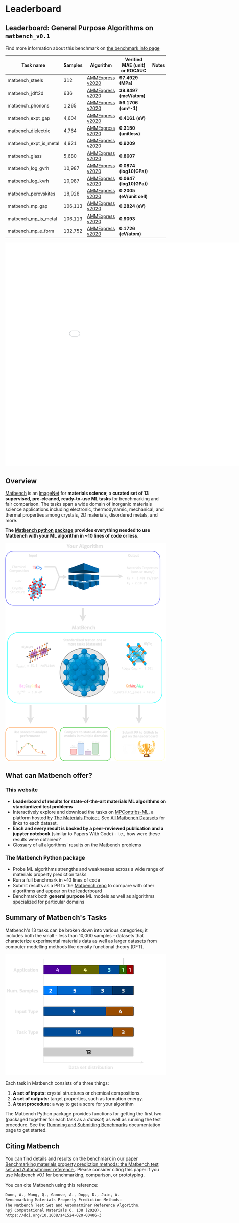 # Leaderboard

## Leaderboard: General Purpose Algorithms on `matbench_v0.1`

Find more information about this benchmark on [the benchmark info page](/Benchmark%20Info/matbench_v0.1)

| Task name | Samples | Algorithm | Verified MAE (unit) or ROCAUC | Notes |
|------------------|---------|-----------|----------------------|-------|
| matbench_steels | 312 | [AMMExpress v2020](/Full%20Benchmark%20Data/matbench_v0.1_automatminer_expressv2020) | **97.4929 (MPa)** |  |
| matbench_jdft2d | 636 | [AMMExpress v2020](/Full%20Benchmark%20Data/matbench_v0.1_automatminer_expressv2020) | **39.8497 (meV/atom)** |  |
| matbench_phonons | 1,265 | [AMMExpress v2020](/Full%20Benchmark%20Data/matbench_v0.1_automatminer_expressv2020) | **56.1706 (cm^-1)** |  |
| matbench_expt_gap | 4,604 | [AMMExpress v2020](/Full%20Benchmark%20Data/matbench_v0.1_automatminer_expressv2020) | **0.4161 (eV)** |  |
| matbench_dielectric | 4,764 | [AMMExpress v2020](/Full%20Benchmark%20Data/matbench_v0.1_automatminer_expressv2020) | **0.3150 (unitless)** |  |
| matbench_expt_is_metal | 4,921 | [AMMExpress v2020](/Full%20Benchmark%20Data/matbench_v0.1_automatminer_expressv2020) | **0.9209** |  |
| matbench_glass | 5,680 | [AMMExpress v2020](/Full%20Benchmark%20Data/matbench_v0.1_automatminer_expressv2020) | **0.8607** |  |
| matbench_log_gvrh | 10,987 | [AMMExpress v2020](/Full%20Benchmark%20Data/matbench_v0.1_automatminer_expressv2020) | **0.0874 (log10(GPa))** |  |
| matbench_log_kvrh | 10,987 | [AMMExpress v2020](/Full%20Benchmark%20Data/matbench_v0.1_automatminer_expressv2020) | **0.0647 (log10(GPa))** |  |
| matbench_perovskites | 18,928 | [AMMExpress v2020](/Full%20Benchmark%20Data/matbench_v0.1_automatminer_expressv2020) | **0.2005 (eV/unit cell)** |  |
| matbench_mp_gap | 106,113 | [AMMExpress v2020](/Full%20Benchmark%20Data/matbench_v0.1_automatminer_expressv2020) | **0.2824 (eV)** |  |
| matbench_mp_is_metal | 106,113 | [AMMExpress v2020](/Full%20Benchmark%20Data/matbench_v0.1_automatminer_expressv2020) | **0.9093** |  |
| matbench_mp_e_form | 132,752 | [AMMExpress v2020](/Full%20Benchmark%20Data/matbench_v0.1_automatminer_expressv2020) | **0.1726 (eV/atom)** |  |



<iframe src="static/scaled_errors.html" class="is-fullwidth" height="700px" width="1000px" frameBorder="0"> </iframe>

## Overview

[Matbench](https://doi.org/10.1038/s41524-020-00406-3) is an [ImageNet](http://www.image-net.org) for **materials science**; a
**curated set of 13 supervised, pre-cleaned, ready-to-use ML tasks** for benchmarking and fair comparison. The tasks span a wide domain of
inorganic materials science applications including electronic, thermodynamic, mechanical, and thermal properties among crystals, 2D materials,
disordered metals, and more.  

**The [Matbench python package](https://github.com/hackingmaterials/matbench) provides everything needed to use Matbench with your ML algorithm in ~10 lines of code or less.**

![infographic](static/infographic_matbench.png)


## What can Matbench offer?

### This website


- **Leaderboard of results for state-of-the-art materials ML algorithms on standardized test problems**
- Interactively explore and download the tasks on [MPContribs-ML](https://ml.materialsproject.org/browse), a platform hosted by [The Materials Project](https://materialsproject.org). See [All Matbench Datasets](#all-matbench-datasets) for links to each dataset.
- **Each and every result is backed by a peer-reviewed publication and a jupyter notebook** (similar to Papers With Code) - i.e., how were these results were obtained?
- Glossary of all algorithms' results on the Matbench problems


### The Matbench Python package

- Probe ML algorithms strengths and weaknesses across a wide range of materials property prediction tasks
- Run a full benchmark in ~10 lines of code
- Submit results as a PR to the [Matbench repo](https://github.com/hackingmaterials/matbench) to compare with other algorithms and appear on the leaderboard
- Benchmark both **general purpose** ML models as well as algorithms specialized for particular domains


## Summary of Matbench's Tasks

Matbench's 13 tasks can be broken down into various categories; it includes both the small - less than 10,000 samples - datasets that characterize
experimental materials data as well as larger datasets from computer modelling methods like density functional theory (DFT).


![breakdown](static/datasets_breakdown_inverted.png)


Each task in Matbench consists of a three things:

1. **A set of inputs:** crystal structures or chemical compositions.
2. **A set of outputs:** target properties, such as formation energy.
3. **A test procedure:** a way to get a score for your algorithm


The Matbench Python package provides functions for getting the first two (packaged together for each task as a _dataset_) as well as running 
the test procedure. See the [Runnning and Submitting Benchmarks](running_and_submitting_benchmarks.md) documentation page to get started.



## Citing Matbench

You can find details and results on the benchmark in our paper [Benchmarking materials property prediction methods: the Matbench test set and Automatminer reference ](https://doi.org/10.1038/s41524-020-00406-3). 
Please consider citing this paper if you use Matbench v0.1 for benchmarking, comparison, or prototyping.


You can cite Matbench using this reference:

```
Dunn, A., Wang, Q., Ganose, A., Dopp, D., Jain, A. 
Benchmarking Materials Property Prediction Methods: 
The Matbench Test Set and Automatminer Reference Algorithm. 
npj Computational Materials 6, 138 (2020). 
https://doi.org/10.1038/s41524-020-00406-3
```